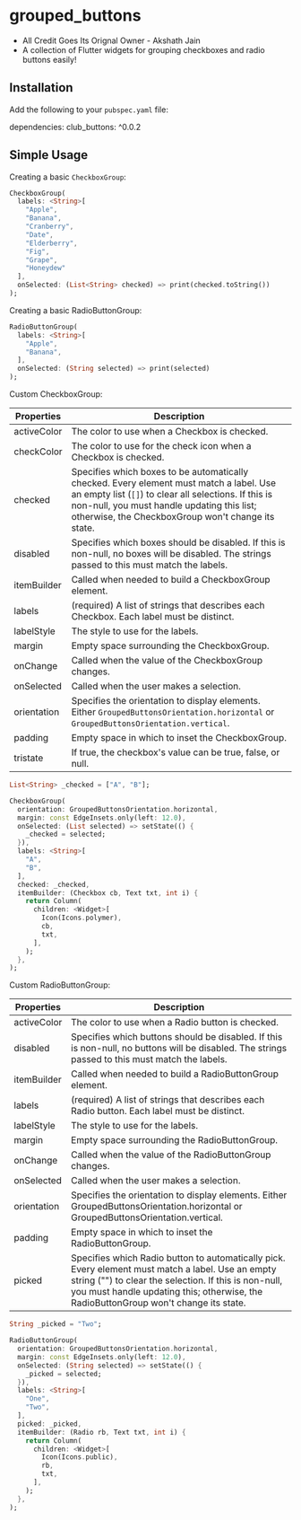 # grouped_buttons
- All Credit Goes Its Orignal Owner - Akshath Jain
- A collection of Flutter widgets for grouping checkboxes and radio buttons easily!

## Installation

Add the following to your `pubspec.yaml` file:

dependencies:
club_buttons: ^0.0.2


## Simple Usage

Creating a basic `CheckboxGroup`:

```dart
CheckboxGroup(
  labels: <String>[
    "Apple",
    "Banana",
    "Cranberry",
    "Date",
    "Elderberry",
    "Fig",
    "Grape",
    "Honeydew"
  ],
  onSelected: (List<String> checked) => print(checked.toString())
);
```

Creating a basic RadioButtonGroup:
```dart
RadioButtonGroup(
  labels: <String>[
    "Apple",
    "Banana",
  ],
  onSelected: (String selected) => print(selected)
);
```

Custom CheckboxGroup:

|   Properties  |  Description |
|---------------|--------------|
|activeColor|The color to use when a Checkbox is checked.|
|checkColor|The color to use for the check icon when a Checkbox is checked.|
|checked|Specifies which boxes to be automatically checked. Every element must match a label. Use an empty list (`[]`) to clear all selections. If this is non-null, you must handle updating this list; otherwise, the CheckboxGroup won't change its state.|
|disabled|Specifies which boxes should be disabled. If this is non-null, no boxes will be disabled. The strings passed to this must match the labels.|
|itemBuilder|Called when needed to build a CheckboxGroup element.|
|labels|(required) A list of strings that describes each Checkbox. Each label must be distinct.|
|labelStyle|The style to use for the labels.|
|margin|Empty space surrounding the CheckboxGroup.|
|onChange|Called when the value of the CheckboxGroup changes.|
|onSelected|Called when the user makes a selection.|
|orientation|Specifies the orientation to display elements. Either `GroupedButtonsOrientation.horizontal` or `GroupedButtonsOrientation.vertical`.|
|padding|Empty space in which to inset the CheckboxGroup.|
|tristate|If true, the checkbox's value can be true, false, or null.|

```dart
List<String> _checked = ["A", "B"];

CheckboxGroup(
  orientation: GroupedButtonsOrientation.horizontal,
  margin: const EdgeInsets.only(left: 12.0),
  onSelected: (List selected) => setState(() {
    _checked = selected;
  }),
  labels: <String>[
    "A",
    "B",
  ],
  checked: _checked,
  itemBuilder: (Checkbox cb, Text txt, int i) {
    return Column(
      children: <Widget>[
        Icon(Icons.polymer),
        cb,
        txt,
      ],
    );
  },
);
```

Custom RadioButtonGroup:

|   Properties  |  Description |
|---------------|--------------|
|activeColor|The color to use when a Radio button is checked.|
|disabled|Specifies which buttons should be disabled. If this is non-null, no buttons will be disabled. The strings passed to this must match the labels.|
|itemBuilder|Called when needed to build a RadioButtonGroup element.|
|labels|(required) A list of strings that describes each Radio button. Each label must be distinct.|
|labelStyle|The style to use for the labels.|
|margin|Empty space surrounding the RadioButtonGroup.|
|onChange|Called when the value of the RadioButtonGroup changes.|
|onSelected|Called when the user makes a selection.|
|orientation|Specifies the orientation to display elements. Either GroupedButtonsOrientation.horizontal or GroupedButtonsOrientation.vertical.|
|padding|Empty space in which to inset the RadioButtonGroup.|
|picked|Specifies which Radio button to automatically pick. Every element must match a label. Use an empty string ("") to clear the selection. If this is non-null, you must handle updating this; otherwise, the RadioButtonGroup won't change its state.|

```dart
String _picked = "Two";

RadioButtonGroup(
  orientation: GroupedButtonsOrientation.horizontal,
  margin: const EdgeInsets.only(left: 12.0),
  onSelected: (String selected) => setState(() {
    _picked = selected;
  }),
  labels: <String>[
    "One",
    "Two",
  ],
  picked: _picked,
  itemBuilder: (Radio rb, Text txt, int i) {
    return Column(
      children: <Widget>[
        Icon(Icons.public),
        rb,
        txt,
      ],
    );
  },
);
```